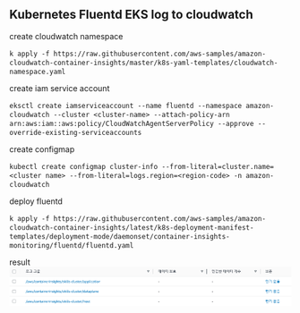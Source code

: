 ## Kubernetes Fluentd EKS log to cloudwatch

create cloudwatch namespace
```
k apply -f https://raw.githubusercontent.com/aws-samples/amazon-cloudwatch-container-insights/master/k8s-yaml-templates/cloudwatch-namespace.yaml
```

create iam service account
```
eksctl create iamserviceaccount --name fluentd --namespace amazon-cloudwatch --cluster <cluster-name> --attach-policy-arn arn:aws:iam::aws:policy/CloudWatchAgentServerPolicy --approve --override-existing-serviceaccounts
```

create configmap
```
kubectl create configmap cluster-info --from-literal=cluster.name=<cluster name> --from-literal=logs.region=<region-code> -n amazon-cloudwatch
```

deploy fluentd
```
k apply -f https://raw.githubusercontent.com/aws-samples/amazon-cloudwatch-container-insights/latest/k8s-deployment-manifest-templates/deployment-mode/daemonset/container-insights-monitoring/fluentd/fluentd.yaml
```

result
![Alt text](image.png)